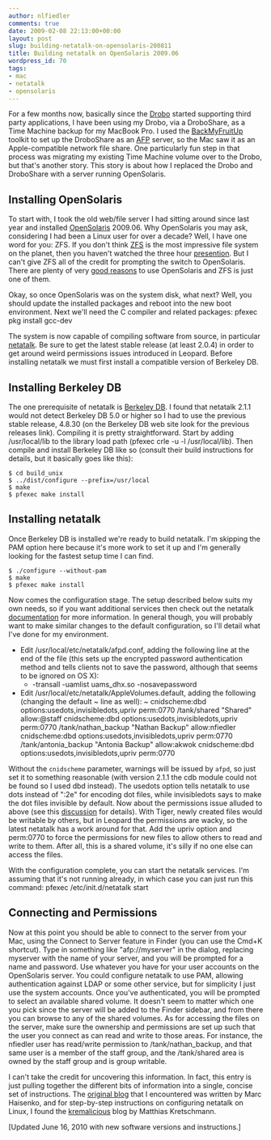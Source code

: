 ```yaml
---
author: nlfiedler
comments: true
date: 2009-02-08 22:13:00+00:00
layout: post
slug: building-netatalk-on-opensolaris-200811
title: Building netatalk on OpenSolaris 2009.06
wordpress_id: 70
tags:
- mac
- netatalk
- opensolaris
---
```


For a few months now, basically since the [Drobo](http://drobo.com/) started supporting third party applications, I have been using my Drobo, via a DroboShare, as a Time Machine backup for my MacBook Pro. I used the [BackMyFruitUp](http://code.google.com/p/backmyfruitup/) toolkit to set up the DroboShare as an [AFP](http://en.wikipedia.org/wiki/Apple_Filing_Protocol) server, so the Mac saw it as an Apple-compatible network file share. One particularly fun step in that process was migrating my existing Time Machine volume over to the Drobo, but that's another story. This story is about how I replaced the Drobo and DroboShare with a server running OpenSolaris.

## Installing OpenSolaris

To start with, I took the old web/file server I had sitting around since last year and installed [OpenSolaris](http://www.opensolaris.com/) 2009.06. Why OpenSolaris you may ask, considering I had been a Linux user for over a decade? Well, I have one word for you: ZFS. If you don't think [ZFS](http://opensolaris.org/os/community/zfs/) is the most impressive file system on the planet, then you haven't watched the three hour [presention](http://blogs.sun.com/storage/entry/video_the_utlimate_zfs_tutorial). But I can't give ZFS all of the credit for prompting the switch to OpenSolaris. There are plenty of very [good reasons](http://www.opensolaris.com/learn/features/) to use OpenSolaris and ZFS is just one of them.

Okay, so once OpenSolaris was on the system disk, what next? Well, you should update the installed packages and reboot into the new boot environment. Next we'll need the C compiler and related packages: pfexec pkg install gcc-dev

The system is now capable of compiling software from source, in particular [netatalk](http://netatalk.sourceforge.net/). Be sure to get the latest stable release (at least 2.0.4) in order to get around weird permissions issues introduced in Leopard. Before installing netatalk we must first install a compatible version of Berkeley DB.

## Installing Berkeley DB

The one prerequisite of netatalk is [Berkeley DB](http://www.oracle.com/technology/products/berkeley-db/). I found that netatalk 2.1.1 would not detect Berkeley DB 5.0 or higher so I had to use the previous stable release, 4.8.30 (on the Berkeley DB web site look for the previous releases link). Compiling it is pretty straightforward. Start by adding /usr/local/lib to the library load path (pfexec crle -u -l /usr/local/lib). Then compile and install Berkeley DB like so (consult their build instructions for details, but it basically goes like this):

~~~
$ cd build_unix
$ ../dist/configure --prefix=/usr/local
$ make
$ pfexec make install
~~~

## Installing netatalk

Once Berkeley DB is installed we're ready to build netatalk. I'm skipping the PAM option here because it's more work to set it up and I'm generally looking for the fastest setup time I can find.

~~~
$ ./configure --without-pam
$ make
$ pfexec make install
~~~

Now comes the configuration stage. The setup described below suits my own needs, so if you want additional services then check out the netatalk [documentation](http://netatalk.sourceforge.net/2.0/htmldocs/configuration.html) for more information. In general though, you will probably want to make similar changes to the default configuration, so I'll detail what I've done for my environment.

  * Edit /usr/local/etc/netatalk/afpd.conf, adding the following line at the end of the file (this sets up the encrypted password authentication method and tells clients not to save the password, although that seems to be ignored on OS X):
    - -transall -uamlist uams_dhx.so -nosavepassword
  * Edit /usr/local/etc/netatalk/AppleVolumes.default, adding the following (changing the default ~ line as well):
    ~ cnidscheme:dbd options:usedots,invisibledots,upriv perm:0770
    /tank/shared "Shared" allow:@staff cnidscheme:dbd options:usedots,invisibledots,upriv perm:0770
    /tank/nathan_backup "Nathan Backup" allow:nfiedler cnidscheme:dbd options:usedots,invisibledots,upriv perm:0770
    /tank/antonia_backup "Antonia Backup" allow:akwok cnidscheme:dbd options:usedots,invisibledots,upriv perm:0770

Without the `cnidscheme` parameter, warnings will be issued by `afpd`, so just set it to something reasonable (with version 2.1.1 the cdb module could not be found so I used dbd instead). The usedots option tells netatalk to use dots instead of ":2e" for encoding dot files, while invisibledots says to make the dot files invisible by default. Now about the permissions issue alluded to above (see this [discussion](http://groups.google.com/group/linux.debian.bugs.dist/browse_thread/thread/649e575e7f4094ce/7380c402ceca9eaf) for details). With Tiger, newly created files would be writable by others, but in Leopard the permissions are wacky, so the latest netatalk has a work around for that. Add the upriv option and perm:0770 to force the permissions for new files to allow others to read and write to them. After all, this is a shared volume, it's silly if no one else can access the files.

With the configuration complete, you can start the netatalk services. I'm assuming that it's not running already, in which case you can just run this command: pfexec /etc/init.d/netatalk start

## Connecting and Permissions

Now at this point you should be able to connect to the server from your Mac, using the Connect to Server feature in Finder (you can use the Cmd+K shortcut). Type in something like "afp://myserver" in the dialog, replacing myserver with the name of your server, and you will be prompted for a name and password. Use whatever you have for your user accounts on the OpenSolaris server. You could configure netatalk to use PAM, allowing authentication against LDAP or some other service, but for simplicity I just use the system accounts. Once you've authenticated, you will be prompted to select an available shared volume. It doesn't seem to matter which one you pick since the server will be added to the Finder sidebar, and from there you can browse to any of the shared volumes. As for accessing the files on the server, make sure the ownership and permissions are set up such that the user you connect as can read and write to those areas. For instance, the nfiedler user has read/write permission to /tank/nathan_backup, and that same user is a member of the staff group, and the /tank/shared area is owned by the staff group and is group writable.

I can't take the credit for uncovering this information. In fact, this entry is just pulling together the different bits of information into a single, concise set of instructions. The [original blog](http://darkdust.net/writings/opensolaris/compilingnetatalkonopensolaris) that I encountered was written by Marc Haisenko, and for step-by-step instructions on configuring netatalk on Linux, I found the [kremalicious](http://www.kremalicious.com/2008/06/ubuntu-as-mac-file-server-and-time-machine-volume/) blog by Matthias Kretschmann.

[Updated June 16, 2010 with new software versions and instructions.]
